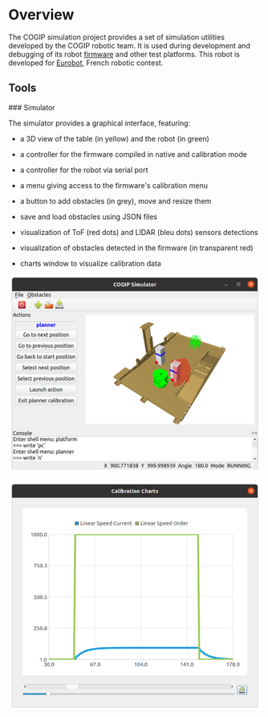 # Overview

The COGIP simulation project provides a set of simulation utilities developed by the COGIP robotic team.
It is used during development and debugging of its robot [firmware](https://github.com/cogip/mcu-firmware) and other test platforms.
This robot is developed for [Eurobot](https://www.eurobot.org/), French robotic contest.

## Tools

### Simulator

The simulator provides a graphical interface, featuring:

  * a 3D view of the table (in yellow) and the robot (in green)

  * a controller for the firmware compiled in native and calibration mode

  * a controller for the robot via serial port

  * a menu giving access to the firmware's calibration menu

  * a button to add obstacles (in grey), move and resize them

  * save and load obstacles using JSON files

  * visualization of ToF (red dots) and LIDAR (bleu dots) sensors detections

  * visualization of obstacles detected in the firmware (in transparent red)

  * charts window to visualize calibration data

![GUI Overview](img/simulator/gui_overview.png)

![Charts View](img/simulator/charts_view.png)
